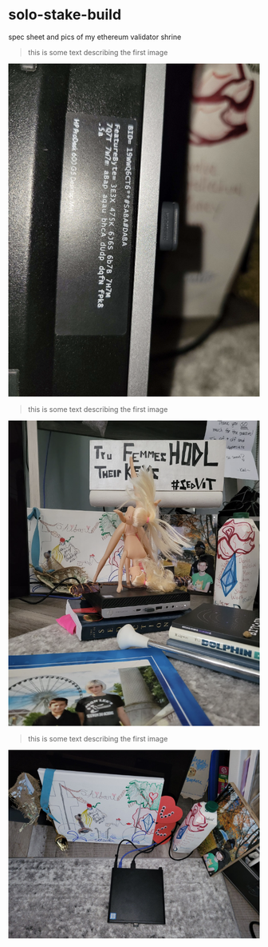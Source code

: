 # solo-stake-build
spec sheet and pics of my ethereum validator shrine

> this is some text describing the first image

![Test Image 1](1.png)

> this is some text describing the first image

![Test Image 1](2.png)

> this is some text describing the first image

![Test Image 1](3.png)
